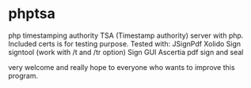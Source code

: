 # phptsa
php timestamping authority
TSA (Timestamp authority) server with php.
Included certs is for testing purpose.
Tested with:
 JSignPdf
 Xolido Sign
 signtool (work with /t and /tr option)
 Sign GUI
 Ascertia pdf sign and seal
 
very welcome and really hope to everyone who wants to improve this program.
